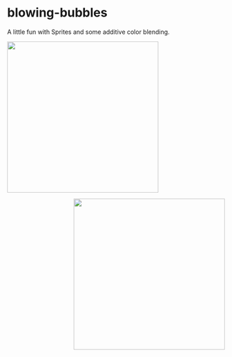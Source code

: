 # blowing-bubbles

A little fun with Sprites and some additive color blending.

<p align="left">
   <img src="https://user-images.githubusercontent.com/15159970/33357785-77c09186-d492-11e7-9940-1981923edfcd.gif"
width='350'/>
</p>
<p align="right">
   <img src="https://media.giphy.com/media/3o6nUYAOF1Z2PSflWo/source.mp4"
width='350'/>
   </p>
